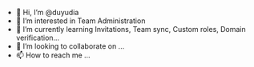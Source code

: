 - 👋 Hi, I’m @duyudia
- 👀 I’m interested in Team Administration
- 🌱 I’m currently learning Invitations, Team sync, Custom roles, Domain verification...
- 💞️ I’m looking to collaborate on ...
- 📫 How to reach me ...

<!---
duyudia/duyudia is a ✨ special ✨ repository because its `README.md` (this file) appears on your GitHub profile.
You can click the Preview link to take a look at your changes.
--->
